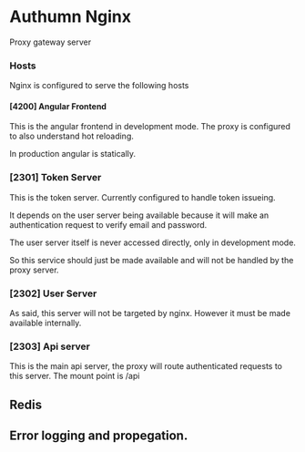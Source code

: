 # Authumn Nginx

Proxy gateway server

### Hosts

Nginx is configured to serve the following hosts

#### [4200] Angular Frontend

This is the angular frontend in development mode.
The proxy is configured to also understand hot reloading.

In production angular is statically.

### [2301] Token Server

This is the token server. Currently configured to handle token issueing.

It depends on the user server being available because it will make 
an authentication request to verify email and password.

The user server itself is never accessed directly, only in development mode.

So this service should just be made available and will not be handled by the proxy server.

### [2302] User Server

As said, this server will not be targeted by nginx.
However it must be made available internally.

### [2303] Api server

This is the main api server, the proxy will route authenticated
requests to this server. The mount point is /api


## Redis

## Error logging and propegation.

